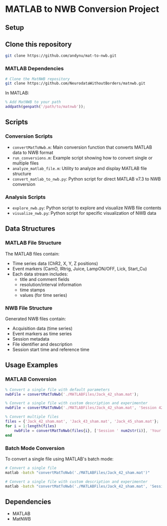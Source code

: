 # MATLAB to NWB Conversion Project

## Setup

## Clone this repository
```bash
git clone https://github.com/andynu/mat-to-nwb.git
```

### MATLAB Dependencies
```bash
# Clone the MatNWB repository
git clone https://github.com/NeurodataWithoutBorders/matnwb.git
```

In MATLAB:
```matlab
% Add MatNWB to your path
addpath(genpath('/path/to/matnwb'));
```

## Scripts

### Conversion Scripts
- `convertMatToNwb.m`: Main conversion function that converts MATLAB data to NWB format
- `run_conversions.m`: Example script showing how to convert single or multiple files
- `analyze_matlab_file.m`: Utility to analyze and display MATLAB file structure
- `convert_matlab_to_nwb.py`: Python script for direct MATLAB v7.3 to NWB conversion

### Analysis Scripts
- `explore_nwb.py`: Python script to explore and visualize NWB file contents
- `visualize_nwb.py`: Python script for specific visualization of NWB data

## Data Structures

### MATLAB File Structure
The MATLAB files contain:
- Time series data (ChR2, X, Y, Z positions)
- Event markers (CamO, IRtrig, Juice, LampON/OFF, Lick, Start_Cu)
- Each data stream includes:
  - title and comment fields
  - resolution/interval information
  - time stamps
  - values (for time series)

### NWB File Structure
Generated NWB files contain:
- Acquisition data (time series)
- Event markers as time series
- Session metadata
- File identifier and description
- Session start time and reference time

## Usage Examples

### MATLAB Conversion
```matlab
% Convert a single file with default parameters
nwbFile = convertMatToNwb('./MATLABFiles/Jack_42_sham.mat');

% Convert a single file with custom description and experimenter
nwbFile = convertMatToNwb('./MATLABFiles/Jack_42_sham.mat', 'Session 42', 'Your name');

% Convert multiple files
files = {'Jack_42_sham.mat', 'Jack_43_sham.mat', 'Jack_45_sham.mat'};
for i = 1:length(files)
    nwbFile = convertMatToNwb(files{i}, ['Session ' num2str(i)], 'Your name');
end
```

### Batch Mode Conversion
To convert a single file using MATLAB's batch mode:
```bash
# Convert a single file
matlab -batch "convertMatToNwb('./MATLABFiles/Jack_42_sham.mat')"

# Convert a single file with custom description and experimenter
matlab -batch "convertMatToNwb('./MATLABFiles/Jack_42_sham.mat', 'Session 42', 'Your name')"
```

## Dependencies
- MATLAB
- MatNWB